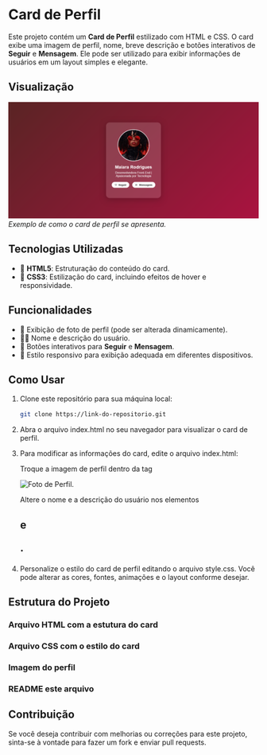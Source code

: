 # Card de Perfil

Este projeto contém um **Card de Perfil** estilizado com HTML e CSS. O card exibe uma imagem de perfil, nome, breve descrição e botões interativos de **Seguir** e **Mensagem**. Ele pode ser utilizado para exibir informações de usuários em um layout simples e elegante.

## Visualização

![Exemplo de Card de Perfil](/img/Card%20de%20Perfil.png)  
*Exemplo de como o card de perfil se apresenta.*

## Tecnologias Utilizadas

- 📝 **HTML5**: Estruturação do conteúdo do card.
- 🎨 **CSS3**: Estilização do card, incluindo efeitos de hover e responsividade.

## Funcionalidades

- 👤 Exibição de foto de perfil (pode ser alterada dinamicamente).
- 🧑‍💻 Nome e descrição do usuário.
- 💬 Botões interativos para **Seguir** e **Mensagem**.
- 📱 Estilo responsivo para exibição adequada em diferentes dispositivos.

## Como Usar

1. Clone este repositório para sua máquina local:

   ```bash
   git clone https://link-do-repositorio.git
2. Abra o arquivo index.html no seu navegador para visualizar o card de perfil.

3. Para modificar as informações do card, edite o arquivo index.html:

    Troque a imagem de perfil dentro da tag 

    <img src="/img/Maiara.jpeg" alt="Foto de Perfil">.

    Altere o nome e a descrição do usuário nos elementos <h2> e <p>.

4. Personalize o estilo do card de perfil editando o arquivo style.css. Você pode alterar as cores, fontes, animações e o layout conforme desejar.

## Estrutura do Projeto

### Arquivo HTML com a estutura do card
### Arquivo CSS com o estilo do card
### Imagem do perfil
### README este arquivo

## Contribuição

Se você deseja contribuir com melhorias ou correções para este projeto, sinta-se à vontade para fazer um fork e enviar pull requests.